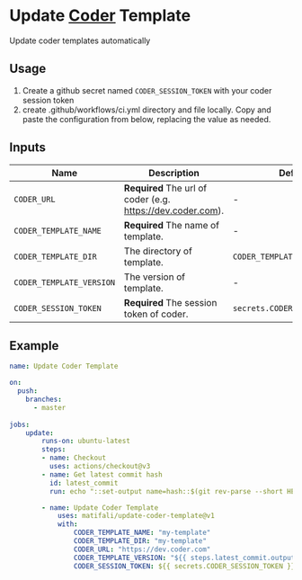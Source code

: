 # Update [Coder](https://coder.com) Template

Update coder templates automatically

## Usage

1. Create a github secret named `CODER_SESSION_TOKEN` with your coder session token
2. create .github/workflows/ci.yml directory and file locally. Copy and paste the configuration from below, replacing the value as needed.

## Inputs

| Name | Description | Default |
| ---- | ----------- | ------- |
| `CODER_URL` | **Required** The url of coder (e.g. <https://dev.coder.com>). | - |
| `CODER_TEMPLATE_NAME` | **Required** The name of template. | - |
| `CODER_TEMPLATE_DIR` | The directory of template. |`CODER_TEMPLATE_NAME`|
| `CODER_TEMPLATE_VERSION` | The version of template. | - |
| `CODER_SESSION_TOKEN` | **Required** The session token of coder. | `secrets.CODER_SESSION_TOKEN` |

## Example

```yaml
name: Update Coder Template

on:
  push:
    branches:
      - master
    
jobs:
    update:
        runs-on: ubuntu-latest
        steps:
        - name: Checkout
          uses: actions/checkout@v3
        - name: Get latest commit hash
          id: latest_commit
          run: echo "::set-output name=hash::$(git rev-parse --short HEAD)"

        - name: Update Coder Template
            uses: matifali/update-coder-template@v1
            with:
                CODER_TEMPLATE_NAME: "my-template"
                CODER_TEMPLATE_DIR: "my-template"
                CODER_URL: "https://dev.coder.com"
                CODER_TEMPLATE_VERSION: "${{ steps.latest_commit.outputs.hash }}"
                CODER_SESSION_TOKEN: ${{ secrets.CODER_SESSION_TOKEN }}

```
